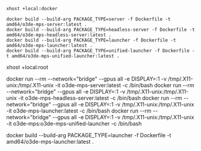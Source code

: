

```
xhost +local:docker
```


```
docker build --build-arg PACKAGE_TYPE=server -f Dockerfile -t amd64/o3de-mps-server:latest .
docker build --build-arg PACKAGE_TYPE=headless-server -f Dockerfile -t amd64/o3de-mps-headless-server:latest .
docker build --build-arg PACKAGE_TYPE=launcher -f Dockerfile -t amd64/o3de-mps-launcher:latest .
docker build --build-arg PACKAGE_TYPE=unified-launcher -f Dockerfile -t amd64/o3de-mps-unified-launcher:latest .
```

xhost +local:root

docker run --rm --network="bridge" --gpus all -e DISPLAY=:1 -v /tmp/.X11-unix:/tmp/.X11-unix -it  o3de-mps-server:latest -c /bin/bash
docker run --rm --network="bridge" --gpus all -e DISPLAY=:1 -v /tmp/.X11-unix:/tmp/.X11-unix -it  o3de-mps-headless-server:latest -c /bin/bash
docker run --rm --network="bridge" --gpus all -e DISPLAY=:1 -v /tmp/.X11-unix:/tmp/.X11-unix -it  o3de-mps-launcher:latest -c /bin/bash
docker run --rm --network="bridge" --gpus all -e DISPLAY=:1 -v /tmp/.X11-unix:/tmp/.X11-unix -it  o3de-mps:o3de-mps-unified-launcher -c /bin/bash




docker build --build-arg PACKAGE_TYPE=launcher -f Dockerfile -t amd64/o3de-mps-launcher:latest .

